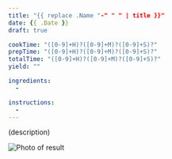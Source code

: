 ```yaml
---
title: "{{ replace .Name "-" " " | title }}"
date: {{ .Date }}
draft: true

cookTime: "([0-9]+H)?([0-9]+M)?([0-9]+S)?"
prepTime: "([0-9]+H)?([0-9]+M)?([0-9]+S)?"
totalTime: "([0-9]+H)?([0-9]+M)?([0-9]+S)?"
yield: ""

ingredients:
  - 

instructions:
  - 
---
```


(description)

<!--more-->

![Photo of result](image.jpg "Yum")